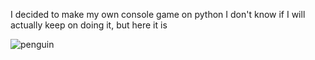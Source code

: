 I decided to make my own console game on python
I don't know if I will actually keep on doing it, but here it is

![penguin](https://i.pinimg.com/736x/b4/b4/08/b4b40875fe65c2e413719ab582a31616.jpg)
